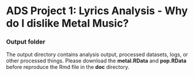 # ADS Project 1:  Lyrics Analysis - Why do I dislike Metal Music?

### Output folder

The output directory contains analysis output, processed datasets, logs, or other processed things. Please download the **metal.RData** and **pop.RData** before reproduce the Rmd file in the **doc** directory. 

